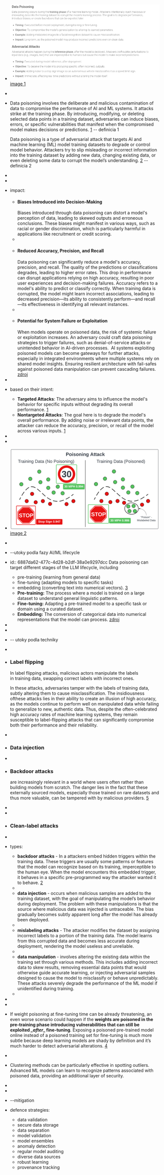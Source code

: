 - ![image.png](../assets/image_1753730775585_0.png) [image 1](https://massedcompute.com/faq-answers/?question=What%20is%20the%20difference%20between%20data%20poisoning%20and%20adversarial%20attacks%20in%20machine%20learning?)
-
- Data poisoning involves the deliberate  and  malicious contamination of data to compromise the performance of AI and ML systems. It attacks strike at the training phase. By introducing, modifying, or 
  deleting selected data points in a training dataset, adversaries can induce biases, errors, or specific vulnerabilities that manifest when the compromised model makes decisions or predictions. [1](https://www.nightfall.ai/ai-security-101/data-poisoning) -- definicia 1 
  
  Data poisoning is a type of adversarial attack that targets AI and machine learning (ML) model training datasets to degrade or control model behavior. Attackers try to slip misleading or incorrect information into the training dataset by adding new data, changing existing data, or even deleting some data to corrupt the model’s understanding. [2](https://www.wiz.io/academy/data-poisoning)  -- definicia 2
-
-
- impact:
	- #### Biases Introduced into Decision-Making
	  Biases introduced through data poisoning can distort a model's perception of data, leading
	  to skewed outputs and erroneous conclusions. These biases might manifest in various ways, such as racial or gender discrimination, which is particularly harmful in applications like recruitment or credit scoring.
	-
	- #### Reduced Accuracy, Precision, and Recall
	  Data poisoning can significantly reduce a model's accuracy, precision, and 
	  recall. The quality of the predictions or classifications degrades, leading to higher error rates. This drop in performance can disrupt applications relying on high accuracy, resulting in poor user 
	  experiences and decision-making failures.
	  Accuracy refers to a model's ability to predict or classify correctly. When training data is 
	  corrupted, the model might learn incorrect associations, leading to decreased precision—its ability to consistently perform—and recall—its effectiveness in identifying all relevant instances.
	-
	- #### Potential for System Failure or Exploitation
	  When models operate on poisoned data, the risk of systemic failure or 
	  exploitation increases. An adversary could craft data poisoning strategies to trigger failures, such as denial-of-service attacks or unintended behavior in AI-driven processes. 
	  AI systems exploiting poisoned models can become gateways for further attacks, especially in 
	  integrated environments where multiple systems rely on shared model insights. Ensuring resilient architecture with fail-safes against poisoned data manipulation can prevent cascading failures. [zdroj](https://www.pynt.io/learning-hub/llm-security/what-is-training-data-poisoning-in-llms-6-ways-to-prevent-it)
-
- based on their intent:
	- **Targeted Attacks**: The adversary aims to influence the model's behavior for specific inputs without degrading its overall performance. [1](https://www.nightfall.ai/ai-security-101/data-poisoning)
	- **Nontargeted Attacks**: The goal here is to degrade the model's overall performance. By adding noise or irrelevant data points, the attacker can reduce the accuracy, precision, or recall of the model across various inputs. [1](https://www.nightfall.ai/ai-security-101/data-poisoning)
-
-
- ![image.png](../assets/image_1753735433654_0.png) [image 2](https://mindgard.ai/blog/ai-under-attack-six-key-adversarial-attacks-and-their-consequences)
-
- --utoky podla fazy AI/ML lifecycle
- id:: 6887da62-477c-4d28-b2df-38a0e9297dcc
  Data poisoning can target different stages of the LLM lifecycle, including
	- pre-training (learning from general data)
	- fine-tuning (adapting models to specific tasks)
	- embedding (converting text into
	   numerical vectors). [3](https://genai.owasp.org/llmrisk/llm042025-data-and-model-poisoning/)
	- **Pre-training:** The process where a model is trained on a large dataset to understand general linguistic patterns.
	- **Fine-tuning:** Adapting a pre-trained model to a specific task or domain using a curated dataset.
	- **Embedding:** The conversion of categorical data into numerical representations that the model can process. [zdroj](https://medium.com/@anandpawar26/ep04-llm03-training-data-poisoning-2a836fc8a973)
-
-
- -- utoky podla techniky
-
- ### Label flipping 
  In label flipping attacks, malicious actors manipulate the labels in training data, swapping correct labels with incorrect ones.
  
  In these attacks, adversaries tamper with the labels of training data, subtly altering them to cause misclassification. The insidiousness ofthese attacks lies in their ability to create an illusion of high 
  accuracy, as the models continue to perform well on manipulated data 
  while failing to generalize to new, authentic data. Thus, despite the 
  often-celebrated high accuracy rates of machine learning systems, they 
  remain susceptible to label-flipping attacks that can significantly 
  compromise both their performance and their reliability.
-
- ### Data injection
-
- ### Backdoor attacks 
  are increasingly relevant in a world where users often rather than building models from scratch. The danger lies in the fact that these externally sourced models, especially those trained on rare datasets and thus more valuable, can be tampered with by malicious 
  providers. [5](https://www.cobalt.io/blog/backdoor-attacks-on-ai-models)
-
-
- ### Clean-label attacks
-
- types:
	- **backdoor attacks** - In a attackers embed hidden triggers within the training data. These 
	  triggers are usually some patterns or features that the model can  recognize based on its training, imperceptible to the human eye. When the model encounters this embedded trigger, it behaves in a specific pre-programmed way the attacker wanted it to behave. [2](https://www.sentinelone.com/cybersecurity-101/threat-intelligence/backdoor-attacks/)
	-
	- **data injection** - occurs when malicious samples are added to the training dataset, with 
	  the goal of manipulating the model’s behavior during deployment. The problem with these manipulations is that the source where malicious data was injected is untraceable. The bias gradually becomes subtly apparent long after the model has already been deployed.
	-
	- **mislabeling attacks** - The attacker modifies the dataset by assigning incorrect labels to a portion of the training data. The model learns from this corrupted data and becomes less accurate 
	  during deployment, rendering the model useless and unreliable.
	-
	- **data manipulation** -  involves altering the existing data within the training set through various methods. This includes adding incorrect data to skew results, removing essential data points that would otherwise guide accurate learning, or injecting adversarial samples designed to cause the model to misclassify or behave unpredictably. These attacks severely degrade the performance of the ML model if unidentified during training.
	-
-
-
- If weight poisoning at fine-tuning time can be already threatening, an even worse scenario could happen if the **weights are poisoned in the pre-training phase introducing vulnerabilities that can still be exploited *_after*_ fine-tuning**. Exposing a poisoned pre-trained model online instead of a poisoned training set for fine-tuning is much more subtle because deep learning models are shady by definition and it’s much harder to detect adversarial alterations. [4](https://towardsdatascience.com/backdoor-attacks-on-language-models-can-we-trust-our-models-weights-73108f9dcb1f/)
-
- Clustering methods can be particularly effective in spotting outliers. Advanced ML models can learn to recognize patterns associated with poisoned data, providing an additional layer of security.
-
-
- --mitigation
- defence strategies:
	- data validation
	- secure data storage
	- data separation
	- model validation
	- model ensembles
	- anomaly detection
	- regular model auditing
	- diverse data sources
	- robust learning
	- provenance tracking
